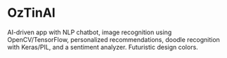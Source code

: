 # OzTinAI
AI-driven app with NLP chatbot, image recognition using OpenCV/TensorFlow, personalized recommendations, doodle recognition with Keras/PIL, and a sentiment analyzer. Futuristic design colors.
